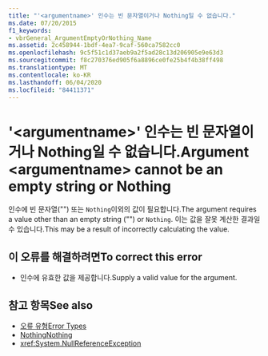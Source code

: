 ```yaml
---
title: "'<argumentname>' 인수는 빈 문자열이거나 Nothing일 수 없습니다."
ms.date: 07/20/2015
f1_keywords:
- vbrGeneral_ArgumentEmptyOrNothing_Name
ms.assetid: 2c458944-1bdf-4ea7-9caf-560ca7582cc0
ms.openlocfilehash: 9c5f51c1d37aeb9a2f5ad28c13d206905e9e63d3
ms.sourcegitcommit: f8c270376ed905f6a8896ce0fe25b4f4b38ff498
ms.translationtype: MT
ms.contentlocale: ko-KR
ms.lasthandoff: 06/04/2020
ms.locfileid: "84411371"
---
```

# <a name="argument-argumentname-cannot-be-an-empty-string-or-nothing"></a><span data-ttu-id="d88a4-102">'\<argumentname>' 인수는 빈 문자열이거나 Nothing일 수 없습니다.</span><span class="sxs-lookup"><span data-stu-id="d88a4-102">Argument \<argumentname> cannot be an empty string or Nothing</span></span>
<span data-ttu-id="d88a4-103">인수에 빈 문자열("") 또는 `Nothing`이외의 값이 필요합니다.</span><span class="sxs-lookup"><span data-stu-id="d88a4-103">The argument requires a value other than an empty string ("") or `Nothing`.</span></span> <span data-ttu-id="d88a4-104">이는 값을 잘못 계산한 결과일 수 있습니다.</span><span class="sxs-lookup"><span data-stu-id="d88a4-104">This may be a result of incorrectly calculating the value.</span></span>  
  
## <a name="to-correct-this-error"></a><span data-ttu-id="d88a4-105">이 오류를 해결하려면</span><span class="sxs-lookup"><span data-stu-id="d88a4-105">To correct this error</span></span>  
  
- <span data-ttu-id="d88a4-106">인수에 유효한 값을 제공합니다.</span><span class="sxs-lookup"><span data-stu-id="d88a4-106">Supply a valid value for the argument.</span></span>  
  
## <a name="see-also"></a><span data-ttu-id="d88a4-107">참고 항목</span><span class="sxs-lookup"><span data-stu-id="d88a4-107">See also</span></span>

- [<span data-ttu-id="d88a4-108">오류 유형</span><span class="sxs-lookup"><span data-stu-id="d88a4-108">Error Types</span></span>](../programming-guide/language-features/error-types.md)
- [<span data-ttu-id="d88a4-109">Nothing</span><span class="sxs-lookup"><span data-stu-id="d88a4-109">Nothing</span></span>](../language-reference/nothing.md)
- <xref:System.NullReferenceException>
